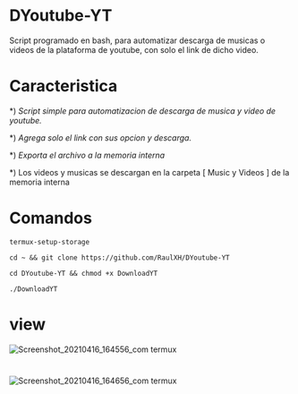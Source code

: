 # DYoutube-YT
Script programado en bash, para automatizar descarga de musicas o videos de la plataforma de youtube, con solo el link de dicho video.
#
# Caracteristica

*) _Script simple para automatizacion de descarga de musica y video de youtube._

*) _Agrega solo el link con sus opcion y descarga._

*) _Exporta el archivo a la memoria interna_

*) Los videos y musicas se descargan en la carpeta [ Music y Videos ] de la memoria interna
# Comandos
```
termux-setup-storage

cd ~ && git clone https://github.com/RaulXH/DYoutube-YT

cd DYoutube-YT && chmod +x DownloadYT

./DownloadYT

```
# view

![Screenshot_20210416_164556_com termux](https://user-images.githubusercontent.com/77165035/115087302-8618ea80-9ed3-11eb-9453-abb3db3419a5.jpg)
#
![Screenshot_20210416_164656_com termux](https://user-images.githubusercontent.com/77165035/115087321-8dd88f00-9ed3-11eb-9f5e-f52fd8646abe.jpg)
